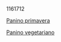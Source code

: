 1161712

<a href="primavera.md">Panino primavera</a>

<a href="vegetariano.md">Panino vegetariano</a>
